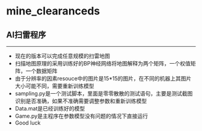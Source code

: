 # mine_clearanceds
<h2>AI扫雷程序</h2>
<hr />
<ul>
    <li>现在的版本可以完成任意规模的扫雷地图</li>
    <li>扫描地图原理的采用训练好的BP神经网络将地图解释为两个矩阵，一个权值矩阵，一个数据矩阵</li>
    <li>由于分辨率的因素resouce中的图片是15*15的图片，在不同的机器上其图片大小可能不同，需要重新训练模型</li>
    <li>sampling.py是一个测试脚本，里面是零零散散的测试语句，主要是测试截图识别是否准确，如果不准确需要调整参数和重新训练模型</li>
    <li>Data.mat是已经训练好的模型</li>
    <li>Game.py是主程序在参数模型没有问题的情况下直接运行</li>
    <li>Good luck</li>
</ul>